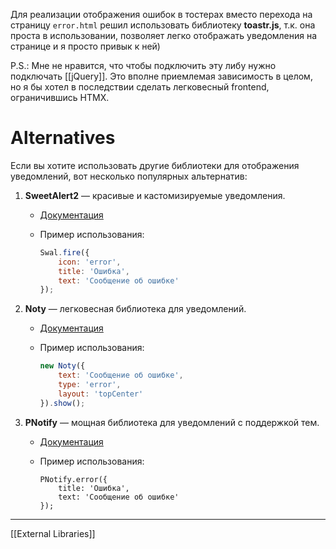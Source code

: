 Для реализации отображения ошибок в тостерах вместо перехода на страницу `error.html` решил использовать библиотеку **toastr.js**, т.к. она проста в использовании, позволяет легко отображать уведомления на странице и я просто привык к ней)

P.S.: Мне не нравится, что чтобы подключить эту либу нужно подключать [[jQuery]]. Это вполне приемлемая зависимость в целом, но я бы хотел в последствии сделать легковесный frontend, ограничившись HTMX.
# Alternatives

Если вы хотите использовать другие библиотеки для отображения уведомлений, вот несколько популярных альтернатив:

1. **SweetAlert2** — красивые и кастомизируемые уведомления.
    - [Документация](https://sweetalert2.github.io/)
        
    - Пример использования:
        
		```js
		Swal.fire({
			icon: 'error',
			title: 'Ошибка',
			text: 'Сообщение об ошибке'
		});
		```
2. **Noty** — легковесная библиотека для уведомлений.
    - [Документация](https://ned.im/noty/)
        
    - Пример использования:
        
		```js
		new Noty({
			text: 'Сообщение об ошибке',
			type: 'error',
			layout: 'topCenter'
		}).show();
		```
3. **PNotify** — мощная библиотека для уведомлений с поддержкой тем.
    - [Документация](https://sciactive.com/pnotify/)
        
    - Пример использования:
		```
		PNotify.error({
			title: 'Ошибка',
			text: 'Сообщение об ошибке'
		});
		```

---
[[External Libraries]]